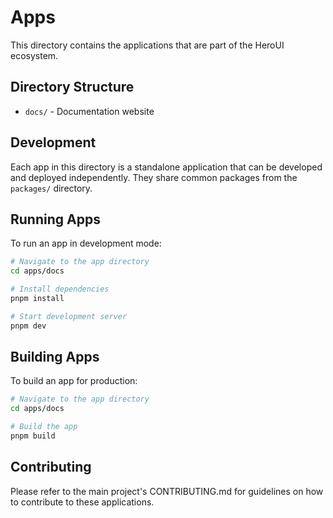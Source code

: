 # Apps

This directory contains the applications that are part of the HeroUI ecosystem.

## Directory Structure

- `docs/` - Documentation website

## Development

Each app in this directory is a standalone application that can be developed and deployed independently. They share common packages from the `packages/` directory.

## Running Apps

To run an app in development mode:

```bash
# Navigate to the app directory
cd apps/docs

# Install dependencies
pnpm install

# Start development server
pnpm dev
```

## Building Apps

To build an app for production:

```bash
# Navigate to the app directory
cd apps/docs

# Build the app
pnpm build
```

## Contributing

Please refer to the main project's CONTRIBUTING.md for guidelines on how to contribute to these applications. 